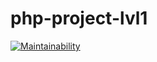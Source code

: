 # php-project-lvl1
[![Maintainability](https://api.codeclimate.com/v1/badges/89419c10c543b03498b9/maintainability)](https://codeclimate.com/github/Cabyca/php-project-lvl1/maintainability)
